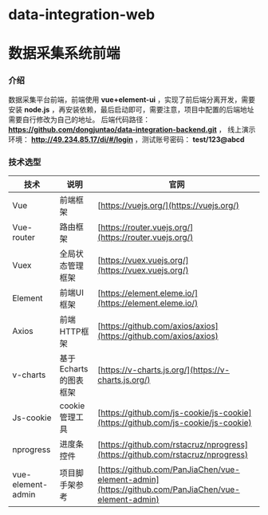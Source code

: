# data-integration-web 
# 数据采集系统前端

### 介绍
数据采集平台前端，前端使用 **vue+element-ui** ，实现了前后端分离开发，需要安装 **node.js** ，再安装依赖，最后启动即可，需要注意，项目中配置的后端地址需要自行修改为自己的地址。 后端代码路径：  **https://github.com/dongjuntao/data-integration-backend.git** ，
线上演示环境：  **http://49.234.85.17/di/#/login** ，测试账号密码： **test/123@abcd** 

### 技术选型

技术 | 说明 | 官网
----|----|----
Vue | 前端框架 | [https://vuejs.org/](https://vuejs.org/)
Vue-router | 路由框架 | [https://router.vuejs.org/](https://router.vuejs.org/)
Vuex | 全局状态管理框架 | [https://vuex.vuejs.org/](https://vuex.vuejs.org/)
Element | 前端UI框架 | [https://element.eleme.io/](https://element.eleme.io/)
Axios | 前端HTTP框架 | [https://github.com/axios/axios](https://github.com/axios/axios)
v-charts | 基于Echarts的图表框架 | [https://v-charts.js.org/](https://v-charts.js.org/)
Js-cookie | cookie管理工具 | [https://github.com/js-cookie/js-cookie](https://github.com/js-cookie/js-cookie)
nprogress | 进度条控件 | [https://github.com/rstacruz/nprogress](https://github.com/rstacruz/nprogress)
vue-element-admin | 项目脚手架参考 | [https://github.com/PanJiaChen/vue-element-admin](https://github.com/PanJiaChen/vue-element-admin)
